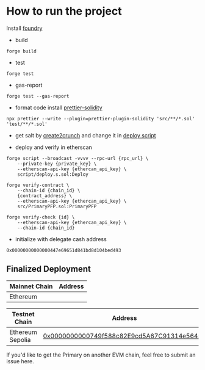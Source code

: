 # How to run the project
Install [foundry](https://book.getfoundry.sh/)

- build
```
forge build
```

- test
```
forge test 
```

- gas-report
```
forge test --gas-report
```

- format code
install [prettier-solidity](https://github.com/prettier-solidity/prettier-plugin-solidity)

```
npx prettier --write --plugin=prettier-plugin-solidity 'src/**/*.sol' 'test/**/*.sol'
```

- get salt by [create2crunch](https://github.com/0age/create2crunch) and change it in [deploy script](https://github.com/BittyIO/Primary-PFP/blob/main/script/deploy.s.sol#L23)


- deploy and verify in etherscan
```
forge script --broadcast -vvvv --rpc-url {rpc_url} \
    --private-key {private_key} \
    --etherscan-api-key {ethercan_api_key} \
    script/deploy.s.sol:Deploy
```

```
forge verify-contract \
    --chain-id {chain_id} \
    {contract_address} \
    --etherscan-api-key {ethercan_api_key} \
    src/PrimaryPFP.sol:PrimaryPFP
```

```
forge verify-check {id} \
    --etherscan-api-key {ethercan_api_key} \
    --chain-id {chain_id}
```

- initialize with delegate cash address
```
0x00000000000000447e69651d841bd8d104bed493
```


## Finalized Deployment

|Mainnet Chain|Address|
|---|---|
|Ethereum|[]()|

|Testnet Chain|Address|
|---|---|
|Ethereum Sepolia|[0x0000000000749f588c82E9cd5A67C91314e56458](https://sepolia.etherscan.io/address/0x0000000000749f588c82E9cd5A67C91314e56458)|

If you'd like to get the Primary on another EVM chain, feel free to submit an issue here.
